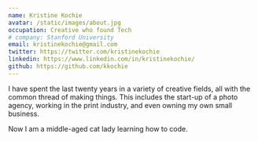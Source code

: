 ```yaml
---
name: Kristine Kochie
avatar: /static/images/about.jpg
occupation: Creative who found Tech
# company: Stanford University
email: kristinekochie@gmail.com
twitter: https://twitter.com/kristinekochie
linkedin: https://www.linkedin.com/in/kristinekochie/
github: https://github.com/kkochie
---
```


I have spent the last twenty years in a variety of creative fields, all with the common thread of making things. This includes the start-up of a photo agency, working in the print industry, and even owning my own small business.

Now I am a middle-aged cat lady learning how to code.
